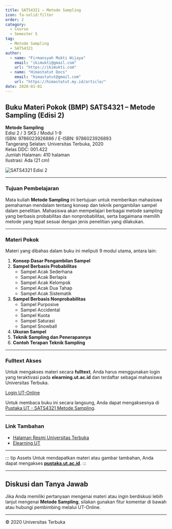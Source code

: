 ```yaml
--- 
title: SATS4321 – Metode Sampling
icon: fa-solid:filter
order: 2
category:
  - Course
  - Semester 5
tag:
  - Metode Sampling
  - SATS4321
author:
  - name: "Firmansyah Mukti Wijaya"
    email: "ikimukti@gmail.com"
    url: "https://ikimukti.com"
  - name: "Himastatut Docs"
    email: "himastatut@gmail.com"
    url: "https://himastatut.my.id/article/"
date: 2020-01-01
--- 
```


## Buku Materi Pokok (BMP) SATS4321 – Metode Sampling (Edisi 2)

**Metode Sampling**  
Edisi 2 / 3 SKS / Modul 1-9  
ISBN: 9786023926886 / E-ISBN: 9786023926893  
Tangerang Selatan: Universitas Terbuka, 2020  
Kelas DDC: 001.422  
Jumlah Halaman: 410 halaman  
Ilustrasi: Ada (21 cm)

![SATS4321 Edisi 2](https://pustaka.ut.ac.id/lib/wp-content/uploads/2020/09/SATS432102.jpg)

--- 

### Tujuan Pembelajaran

Mata kuliah **Metode Sampling** ini bertujuan untuk memberikan mahasiswa pemahaman mendalam tentang konsep dan teknik pengambilan sampel dalam penelitian. Mahasiswa akan mempelajari berbagai metode sampling yang berbasis probabilitas dan nonprobabilitas, serta bagaimana memilih metode yang tepat sesuai dengan jenis penelitian yang dilakukan.

--- 

### Materi Pokok

Materi yang dibahas dalam buku ini meliputi 9 modul utama, antara lain:

1. **Konsep Dasar Pengambilan Sampel**
2. **Sampel Berbasis Probabilitas**
   - Sampel Acak Sederhana
   - Sampel Acak Berlapis
   - Sampel Acak Kelompok
   - Sampel Acak Dua Tahap
   - Sampel Acak Sistematik
3. **Sampel Berbasis Nonprobabilitas**
   - Sampel Purposive
   - Sampel Accidental
   - Sampel Kuota
   - Sampel Saturasi
   - Sampel Snowball
4. **Ukuran Sampel**
5. **Teknik Sampling dan Penerapannya**
6. **Contoh Terapan Teknik Sampling**

--- 

### Fulltext Akses

Untuk mengakses materi secara **fulltext**, Anda harus menggunakan login yang teraktivasi pada **elearning.ut.ac.id** dan terdaftar sebagai mahasiswa Universitas Terbuka.

[Login UT-Online](http://elearning.ut.ac.id)

Untuk membaca buku ini secara langsung, Anda dapat mengaksesnya di [Pustaka UT - SATS4321 Metode Sampling](https://pustaka.ut.ac.id/lib/sats4321-metode-sampling-edisi-2/).

--- 

### Link Tambahan

- [Halaman Resmi Universitas Terbuka](https://www.ut.ac.id)
- [Elearning UT](http://elearning.ut.ac.id)

--- 

::: tip Assets
Untuk mendapatkan materi atau gambar tambahan, Anda dapat mengakses **[pustaka.ut.ac.id](https://pustaka.ut.ac.id)**.
:::

--- 

## Diskusi dan Tanya Jawab

Jika Anda memiliki pertanyaan mengenai materi atau ingin berdiskusi lebih lanjut mengenai **Metode Sampling**, silakan gunakan fitur komentar di bawah atau hubungi pembimbing melalui UT-Online.

--- 

<footer>
  <p>© 2020 Universitas Terbuka</p>
</footer>
